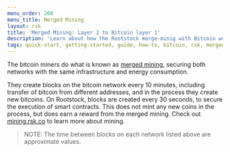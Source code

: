 ```yaml
---
menu_order: 200
menu_title: Merged Mining
layout: rsk
title: 'Merged Mining: Layer 2 to Bitcoin layer 1'
description: 'Learn about how the Rootstock merge-minig with Bitcoin works'
tags: quick-start, getting-started, guide, how-to, bitcoin, rsk, merged-mining
---
```


The bitcoin miners do what is known as [merged mining](/rsk/architecture/mining/),
securing both networks with the same infrastructure and energy consumption.

<div class="sprite-transform-animation-wrapper rsk-mining">
  <div class="sprite-transform-animation rsk-mining"></div>
</div>

They create blocks on the bitcoin network every 10 minutes,
including transfer of bitcoin from different addresses,
and in the process they create new bitcoins.
On Rootstock, blocks are created every 30 seconds,
to secure the execution of smart contracts.
This does not mint any new coins in the process,
but does earn a reward from the merged mining.
Check out [mining.rsk.co](https://mining.rsk.co/) to learn more about mining.

> NOTE: The time between blocks on each network listed above are approximate values.
